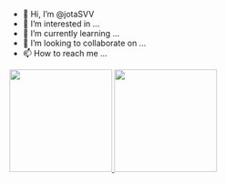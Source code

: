 - 👋 Hi, I’m @jotaSVV
- 👀 I’m interested in ...
- 🌱 I’m currently learning ...
- 💞️ I’m looking to collaborate on ...
- 📫 How to reach me ...

<!---
jotaSVV/jotaSVV is a ✨ special ✨ repository because its `README.md` (this file) appears on your GitHub profile.
You can click the Preview link to take a look at your changes.
--->
<div>
  <a href="https://github.com/ppinheiro99">
  <img height="180em" src="https://github-readme-stats.vercel.app/api?username=jotaSVV&show_icons=true&theme=dark&include_all_commits=true&count_private=true"/>
  <img height="180em" src="https://github-readme-stats.vercel.app/api/top-langs/?username=jotaSVV&layout=compact&langs_count=16&theme=dark"/>
</div>
